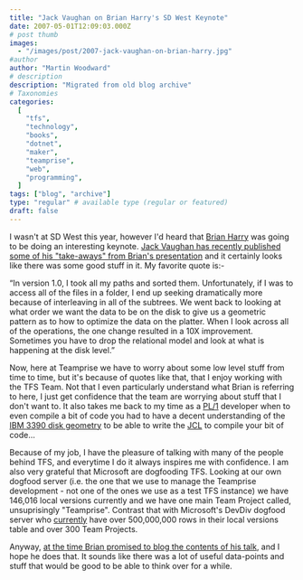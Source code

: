 ```yaml
---
title: "Jack Vaughan on Brian Harry's SD West Keynote"
date: 2007-05-01T12:09:03.000Z
# post thumb
images:
  - "/images/post/2007-jack-vaughan-on-brian-harry.jpg"
#author
author: "Martin Woodward"
# description
description: "Migrated from old blog archive"
# Taxonomies
categories:
  [
    "tfs",
    "technology",
    "books",
    "dotnet",
    "maker",
    "teamprise",
    "web",
    "programming",
  ]
tags: ["blog", "archive"]
type: "regular" # available type (regular or featured)
draft: false
---
```


I wasn't at SD West this year, however I'd heard that [Brian Harry](http://blogs.msdn.com/bharry/default.aspx) was going to be doing an interesting keynote. [Jack Vaughan has recently published some of his "take-aways" from Brian's presentation](http://www.theserverside.net/news/thread.tss?thread_id=45195) and it certainly looks like there was some good stuff in it. My favorite quote is:-

“In version 1.0, I took all my paths and sorted them. Unfortunately, if I was to access all of the files in a folder, I end up seeking dramatically more because of interleaving in all of the subtrees. We went back to looking at what order we want the data to be on the disk to give us a geometric pattern as to how to optimize the data on the platter. When I look across all of the operations, the one change resulted in a 10X improvement. Sometimes you have to drop the relational model and look at what is happening at the disk level.”

Now, here at Teamprise we have to worry about some low level stuff from time to time, but it's because of quotes like that, that I enjoy working with the TFS Team. Not that I even particularly understand what Brian is referring to here, I just get confidence that the team are worrying about stuff that I don't want to. It also takes me back to my time as a [PL/1](http://en.wikipedia.org/wiki/PL/I) developer when to even compile a bit of code you had to have a decent understanding of the [IBM 3390 disk geometry](http://sdisw.com/vm/dasd_capacity.html) to be able to write the [JCL](http://en.wikipedia.org/wiki/Job_Control_Language) to compile your bit of code...

Because of my job, I have the pleasure of talking with many of the people behind TFS, and everytime I do it always inspires me with confidence. I am also very grateful that Microsoft are dogfooding TFS. Looking at our own dogfood server (i.e. the one that we use to manage the Teamprise development - not one of the ones we use as a test TFS instance) we have 146,016 local versions currently and we have one main Team Project called, unsuprisingly "Teamprise". Contrast that with Microsoft's DevDiv dogfood server who [currently](http://blogs.msdn.com/bharry/archive/2007/04/18/april-devdiv-dogfood-statistics.aspx) have over 500,000,000 rows in their local versions table and over 300 Team Projects.

Anyway, [at the time Brian promised to blog the contents of his talk](http://blogs.msdn.com/bharry/archive/2007/03/23/sd-west-and-the-jolt-awards.aspx), and I hope he does that. It sounds like there was a lot of useful data-points and stuff that would be good to be able to think over for a while.
